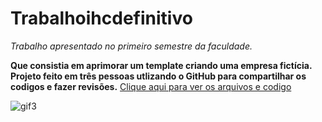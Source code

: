 # Trabalhoihcdefinitivo
 
*Trabalho apresentado no primeiro semestre da faculdade.*

**Que consistia em aprimorar um template criando uma empresa fictícia.**
**Projeto feito em três pessoas utlizando o GitHub para compartilhar os codigos e fazer revisões.**
[Clique aqui para ver os arquivos e codigo](https://github.com/lucas-dos-santos-silva/Trabalhoihcdefinitivo/tree/main/Trabalho%20IHC/KANUTI%20COMPANY-trabalho-ihc)

![gif3](https://github.com/lucas-dos-santos-silva/Trabalhoihcdefinitivo/assets/97544334/ef770530-ae20-40d1-9ba9-d4ceb290dcb7)


